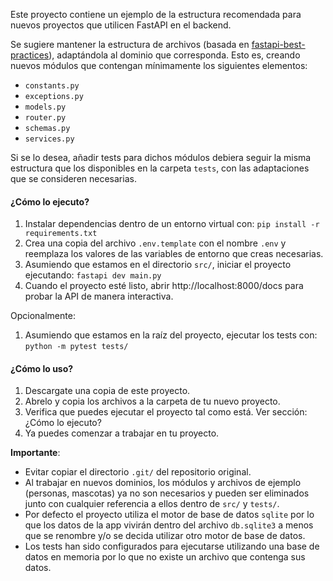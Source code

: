 Este proyecto contiene un ejemplo de la estructura recomendada para nuevos proyectos que utilicen FastAPI en el backend. 

Se sugiere mantener la estructura de archivos (basada en [fastapi-best-practices](https://github.com/zhanymkanov/fastapi-best-practices)), adaptándola al dominio que corresponda. Esto es, creando nuevos módulos que contengan mínimamente los siguientes elementos:

*  `constants.py`
*  `exceptions.py`
*  `models.py`
*  `router.py`
*  `schemas.py`
*  `services.py`

Si se lo desea, añadir tests para dichos módulos debiera seguir la misma estructura que los disponibles en la carpeta `tests`, con las adaptaciones que se consideren necesarias.

#### ¿Cómo lo ejecuto?

1. Instalar dependencias dentro de un entorno virtual con: `pip install -r requirements.txt`
2. Crea una copia del archivo `.env.template` con el nombre `.env` y reemplaza los valores de las variables de entorno que creas necesarias.
3. Asumiendo que estamos en el directorio `src/`, iniciar el proyecto ejecutando: `fastapi dev main.py`
4. Cuando el proyecto esté listo, abrir http://localhost:8000/docs para probar la API de manera interactiva.

Opcionalmente:
1. Asumiendo que estamos en la raíz del proyecto, ejecutar los tests con: `python -m pytest tests/`

#### ¿Cómo lo uso?

1. Descargate una copia de este proyecto.
2. Abrelo y copia los archivos a la carpeta de tu nuevo proyecto.
3. Verifica que puedes ejecutar el proyecto tal como está. Ver sección: ¿Cómo lo ejecuto?
4. Ya puedes comenzar a trabajar en tu proyecto.

**Importante**: 
* Evitar copiar el directorio `.git/` del repositorio original.
* Al trabajar en nuevos dominios, los módulos y archivos de ejemplo (personas, mascotas) ya no son necesarios y pueden ser eliminados junto con cualquier referencia a ellos dentro de `src/` y `tests/`.
* Por defecto el proyecto utiliza el motor de base de datos `sqlite` por lo que los datos de la app vivirán dentro del archivo `db.sqlite3` a menos que se renombre y/o se decida utilizar otro motor de base de datos.
* Los tests han sido configurados para ejecutarse utilizando una base de datos en memoria por lo que no existe un archivo que contenga sus datos. 